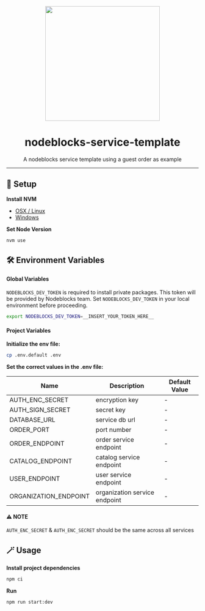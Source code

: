 <p align="center"><img width="300px" src="docs/logo.png" />
</p>
<h1 align="center" >nodeblocks-service-template</h1>
<p align="center">A nodeblocks service template using a guest order as example</p>

---

## 🔰 Setup

**Install NVM**

- [OSX / Linux](https://github.com/nvm-sh/nvm#installing-and-updating)
- [Windows](https://github.com/coreybutler/nvm-windows)

**Set Node Version**

```sh
nvm use
```

## 🛠 Environment Variables

#### Global Variables

`NODEBLOCKS_DEV_TOKEN` is required to install private packages. This token will be provided by Nodeblocks team. Set `NODEBLOCKS_DEV_TOKEN` in your local environment before proceeding.

```sh
export NODEBLOCKS_DEV_TOKEN=__INSERT_YOUR_TOKEN_HERE__
```

#### Project Variables

**Initialize the env file:**

```sh
cp .env.default .env
```

**Set the correct values in the .env file:**

| Name                  | Description                   | Default Value |
| --------------------- | ----------------------------- | ------------- |
| AUTH_ENC_SECRET       | encryption key                | -             |
| AUTH_SIGN_SECRET      | secret key                    | -             |
| DATABASE_URL          | service db url                | -             |
| ORDER_PORT            | port number                   | -             |
| ORDER_ENDPOINT        | order service endpoint        | -             |
| CATALOG_ENDPOINT      | catalog service endpoint      | -             |
| USER_ENDPOINT         | user service endpoint         | -             |
| ORGANIZATION_ENDPOINT | organization service endpoint | -             |

#### ⚠️ NOTE

`AUTH_ENC_SECRET` & `AUTH_ENC_SECRET` should be the same across all services

## 🪄 Usage

**Install project dependencies**

```sh
npm ci
```

**Run**

```sh
npm run start:dev
```

